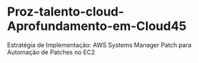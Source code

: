 # Proz-talento-cloud-Aprofundamento-em-Cloud45
Estratégia de Implementação: AWS Systems Manager Patch para Automação de Patches no EC2
